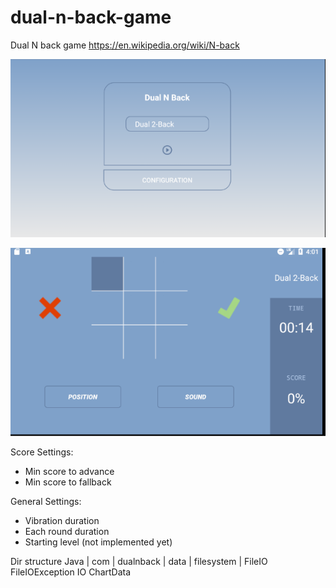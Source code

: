 # dual-n-back-game

Dual N back game https://en.wikipedia.org/wiki/N-back

![Start Screen](./startscreen.png) 

![Main Game Screen](./sampleImage.png) 

Score Settings: 
- Min score to advance 
- Min score to fallback

General Settings: 
- Vibration duration 
- Each round duration 
- Starting level (not implemented yet)

Dir structure
Java
  |
  com
    |
    dualnback
        |
        data
          |
          filesystem
               |
               FileIO
               FileIOException
               IO
               ChartData
